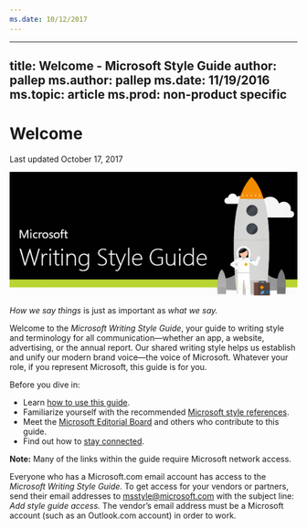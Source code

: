 ```yaml
---
ms.date: 10/12/2017
---
```


---
title: Welcome - Microsoft Style Guide
author: pallep
ms.author: pallep
ms.date: 11/19/2016
ms.topic: article
ms.prod: non-product specific
---

# Welcome

Last updated October 17, 2017

![](media/index/401530580.png)

*How we say things* is just as important as *what we say.* 

Welcome to the *Microsoft Writing Style Guide*, your guide to writing
style and terminology for all communication—whether an app, a
website, advertising, or the annual report. Our shared
writing style helps us establish and unify our modern brand
voice—the voice of Microsoft. Whatever your role, if you
represent Microsoft, this guide is for you. 

Before you dive in:

  - Learn [how to use this guide](/style-guide/welcome/guide-how-to).
  - Familiarize yourself with the recommended [Microsoft style references](/style-guide/welcome/style-references). 
  - Meet the [Microsoft Editorial Board](/style-guide/welcome/editorial-board) and others who contribute to this guide.
  - Find out how to [stay connected](/style-guide/welcome/stay-connected).

**Note:** Many of the links within the guide require Microsoft network access. 

Everyone who has a Microsoft.com email account has access to the *Microsoft Writing Style Guide.* To get access for your vendors or partners, send their email addresses to <msstyle@microsoft.com> with the subject line: *Add style guide* *access.* The vendor’s email address must be a Microsoft account (such as an Outlook.com account) in order to work.
